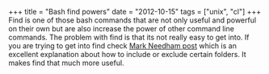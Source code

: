 +++
title = "Bash find powers"
date = "2012-10-15"
tags = ["unix", "cl"]
+++
Find is one of those bash commands that are not only useful and powerful on their own but are also increase the power of other command line commands. The problem with find is that its not really easy to get into. If you are trying to get into find check [Mark Needham post](http://www.markhneedham.com/blog/2011/10/21/learning-unix-find-searching-inexcluding-certain-folders/) which is an excellent explanation about how to include or exclude certain folders. It makes find that much more useful.
